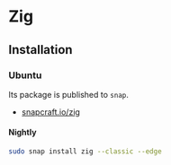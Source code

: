 # Zig

## Installation

### Ubuntu

Its package is published to `snap`.

- [snapcraft.io/zig](https://snapcraft.io/zig) 

#### Nightly

```sh
sudo snap install zig --classic --edge
```

